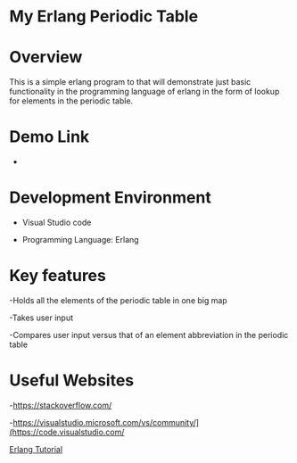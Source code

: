 # My Erlang Periodic Table

# Overview
This is a simple erlang program to that will demonstrate just basic functionality in the programming language of erlang in the form of lookup for elements in the periodic table. 

# Demo Link
-

# Development Environment 
- Visual Studio code 

- Programming Language: Erlang
# Key features
  -Holds all the elements of the periodic table in one big map
  
  -Takes user input
  
  -Compares user input versus that of an element abbreviation in the periodic table 
  
# Useful Websites
-https://stackoverflow.com/

-https://visualstudio.microsoft.com/vs/community/](https://code.visualstudio.com/

[Erlang Tutorial](https://erlangbyexample.org/hello-world)
